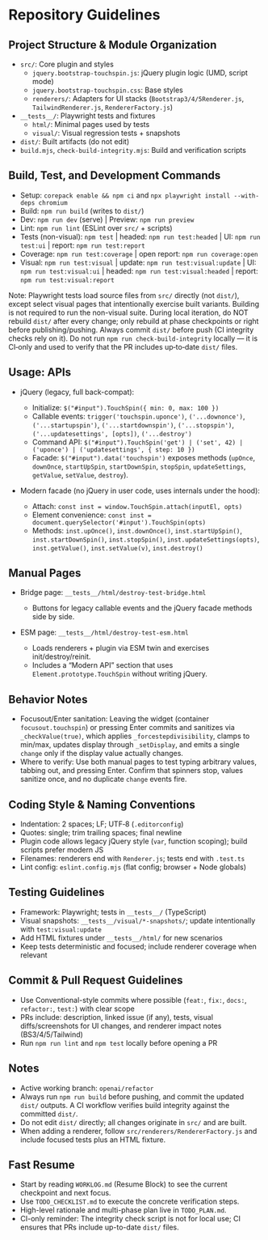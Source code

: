 # Repository Guidelines

## Project Structure & Module Organization

- `src/`: Core plugin and styles
  - `jquery.bootstrap-touchspin.js`: jQuery plugin logic (UMD, script mode)
  - `jquery.bootstrap-touchspin.css`: Base styles
  - `renderers/`: Adapters for UI stacks (`Bootstrap3/4/5Renderer.js`, `TailwindRenderer.js`, `RendererFactory.js`)
- `__tests__/`: Playwright tests and fixtures
  - `html/`: Minimal pages used by tests
  - `visual/`: Visual regression tests + snapshots
- `dist/`: Built artifacts (do not edit)
- `build.mjs`, `check-build-integrity.mjs`: Build and verification scripts

## Build, Test, and Development Commands

- Setup: `corepack enable && npm ci` and `npx playwright install --with-deps chromium`
- Build: `npm run build` (writes to `dist/`)
- Dev: `npm run dev` (serve) | Preview: `npm run preview`
- Lint: `npm run lint` (ESLint over `src/` + scripts)
- Tests (non-visual): `npm test` | headed: `npm run test:headed` | UI: `npm run test:ui` | report: `npm run test:report`
- Coverage: `npm run test:coverage` | open report: `npm run coverage:open`
- Visual: `npm run test:visual` | update: `npm run test:visual:update` | UI: `npm run test:visual:ui` | headed: `npm run test:visual:headed` | report: `npm run test:visual:report`

Note: Playwright tests load source files from `src/` directly (not `dist/`), except select visual pages that intentionally exercise built variants. Building is not required to run the non-visual suite. During local iteration, do NOT rebuild `dist/` after every change; only rebuild at phase checkpoints or right before publishing/pushing. Always commit `dist/` before push (CI integrity checks rely on it). Do not run `npm run check-build-integrity` locally — it is CI‑only and used to verify that the PR includes up‑to‑date `dist/` files.

## Usage: APIs

- jQuery (legacy, full back-compat):
  - Initialize: `$("#input").TouchSpin({ min: 0, max: 100 })`
  - Callable events: `trigger('touchspin.uponce')`, `('...downonce')`, `('...startupspin')`, `('...startdownspin')`, `('...stopspin')`, `('...updatesettings', [opts])`, `('...destroy')`
  - Command API: `$("#input").TouchSpin('get') | ('set', 42) | ('uponce') | ('updatesettings', { step: 10 })`
  - Facade: `$("#input").data('touchspin')` exposes methods (`upOnce`, `downOnce`, `startUpSpin`, `startDownSpin`, `stopSpin`, `updateSettings`, `getValue`, `setValue`, `destroy`).

- Modern facade (no jQuery in user code, uses internals under the hood):
  - Attach: `const inst = window.TouchSpin.attach(inputEl, opts)`
  - Element convenience: `const inst = document.querySelector('#input').TouchSpin(opts)`
  - Methods: `inst.upOnce()`, `inst.downOnce()`, `inst.startUpSpin()`, `inst.startDownSpin()`, `inst.stopSpin()`, `inst.updateSettings(opts)`, `inst.getValue()`, `inst.setValue(v)`, `inst.destroy()`

## Manual Pages

- Bridge page: `__tests__/html/destroy-test-bridge.html`
  - Buttons for legacy callable events and the jQuery facade methods side by side.

- ESM page: `__tests__/html/destroy-test-esm.html`
  - Loads renderers + plugin via ESM twin and exercises init/destroy/reinit.
  - Includes a “Modern API” section that uses `Element.prototype.TouchSpin` without writing jQuery.

## Behavior Notes

- Focusout/Enter sanitation: Leaving the widget (container `focusout.touchspin`) or pressing Enter commits and sanitizes via `_checkValue(true)`, which applies `_forcestepdivisibility`, clamps to min/max, updates display through `_setDisplay`, and emits a single `change` only if the display value actually changes.
- Where to verify: Use both manual pages to test typing arbitrary values, tabbing out, and pressing Enter. Confirm that spinners stop, values sanitize once, and no duplicate `change` events fire.

## Coding Style & Naming Conventions

- Indentation: 2 spaces; LF; UTF‑8 (`.editorconfig`)
- Quotes: single; trim trailing spaces; final newline
- Plugin code allows legacy jQuery style (`var`, function scoping); build scripts prefer modern JS
- Filenames: renderers end with `Renderer.js`; tests end with `.test.ts`
- Lint config: `eslint.config.mjs` (flat config; browser + Node globals)

## Testing Guidelines

- Framework: Playwright; tests in `__tests__/` (TypeScript)
- Visual snapshots: `__tests__/visual/*-snapshots/`; update intentionally with `test:visual:update`
- Add HTML fixtures under `__tests__/html/` for new scenarios
- Keep tests deterministic and focused; include renderer coverage when relevant

## Commit & Pull Request Guidelines

- Use Conventional-style commits where possible (`feat:`, `fix:`, `docs:`, `refactor:`, `test:`) with clear scope
- PRs include: description, linked issue (if any), tests, visual diffs/screenshots for UI changes, and renderer impact notes (BS3/4/5/Tailwind)
- Run `npm run lint` and `npm test` locally before opening a PR

## Notes

- Active working branch: `openai/refactor`
- Always run `npm run build` before pushing, and commit the updated `dist/` outputs. A CI workflow verifies build integrity against the committed `dist/`.
- Do not edit `dist/` directly; all changes originate in `src/` and are built.
- When adding a renderer, follow `src/renderers/RendererFactory.js` and include focused tests plus an HTML fixture.

## Fast Resume

- Start by reading `WORKLOG.md` (Resume Block) to see the current checkpoint and next focus.
- Use `TODO_CHECKLIST.md` to execute the concrete verification steps.
- High-level rationale and multi-phase plan live in `TODO_PLAN.md`.
- CI-only reminder: The integrity check script is not for local use; CI ensures that PRs include up-to-date `dist/` files.
